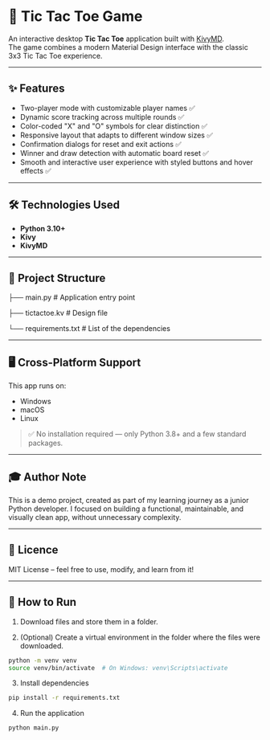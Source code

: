 # 📝 Tic Tac Toe Game

An interactive desktop **Tic Tac Toe** application built with [KivyMD](https://kivymd.readthedocs.io/en/latest/).  
The game combines a modern Material Design interface with the classic 3x3 Tic Tac Toe experience.

---
## ✨ Features

- Two-player mode with customizable player names                                    ✅
- Dynamic score tracking across multiple rounds                                     ✅
- Color-coded "X" and "O" symbols for clear distinction                             ✅
- Responsive layout that adapts to different window sizes                           ✅
- Confirmation dialogs for reset and exit actions                                   ✅
- Winner and draw detection with automatic board reset                              ✅
- Smooth and interactive user experience with styled buttons and hover effects      ✅

---
## 🛠️ Technologies Used

- **Python 3.10+**  
- **Kivy**  
- **KivyMD** 

---
## 📂 Project Structure

├── main.py                    # Application entry point

├── tictactoe.kv               # Design file

└── requirements.txt           # List of the dependencies

---
## 🖥️ Cross-Platform Support

This app runs on:

- Windows
- macOS
- Linux

> ✅ No installation required — only Python 3.8+ and a few standard packages.

---
## 🎓 Author Note

This is a demo project, created as part of my learning journey as a junior Python developer.
I focused on building a functional, maintainable, and visually clean app, without unnecessary complexity.

---
## 📝 Licence

MIT License – feel free to use, modify, and learn from it!

---
## 🚀 How to Run

1. Download files and store them in a folder.

2. (Optional) Create a virtual environment in the folder where the files were downloaded.
```bash
python -m venv venv
source venv/bin/activate  # On Windows: venv\Scripts\activate
```
3. Install dependencies
```bash
pip install -r requirements.txt
```
4. Run the application
```bash
python main.py
```

